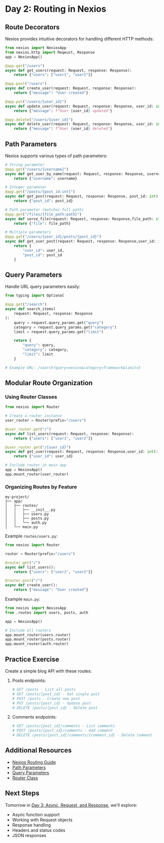 # Day 2: Routing in Nexios

## Route Decorators

Nexios provides intuitive decorators for handling different HTTP methods:

```python
from nexios import NexiosApp
from nexios.http import Reqeust, Response
app = NexiosApp()

@app.get("/users")
async def get_users(request: Request, response: Response):
    return {"users": ["user1", "user2"]}

@app.post("/users")
async def create_user(request: Request, response: Response):
    return {"message": "User created"}

@app.put("/users/{user_id}")
async def update_user(request: Request, response: Response, user_id: int):
    return {"message": f"User {user_id} updated"}

@app.delete("/users/{user_id}")
async def delete_user(request: Request, response: Response, user_id: int):
    return {"message": f"User {user_id} deleted"}
```

## Path Parameters

Nexios supports various types of path parameters:

```python
# String parameter
@app.get("/users/{username}")
async def get_user_by_name(request: Request, response: Response, username: str):
    return {"username": username}

# Integer parameter
@app.get("/posts/{post_id:int}")
async def get_post(request: Request, response: Response, post_id: int):
    return {"post_id": post_id}

# Path parameter (matches full path)
@app.get("/files/{file_path:path}")
async def serve_file(request: Request, response: Response,file_path: str):
    return {"file": file_path}

# Multiple parameters
@app.get("/users/{user_id}/posts/{post_id}")
async def get_user_post(request: Request, response: Response,user_id: int, post_id: int):
    return {
        "user_id": user_id,
        "post_id": post_id
    }
```

## Query Parameters

Handle URL query parameters easily:

```python
from typing import Optional

@app.get("/search")
async def search_items(
    request: Request, response: Response
):
    query = request.query_params.get("query")
    category = request.query_params.get("category")
    limit = request.query_params.get("limit")

    return {
        "query": query,
        "category": category,
        "limit": limit
    }

# Example URL: /search?query=nexios&category=framework&limit=5
```

## Modular Route Organization

### Using Router Classes

```python
from nexios import Router

# Create a router instance
user_router = Router(prefix="/users")

@user_router.get("/")
async def list_users(request: Request, response: Response):
    return {"users": ["user1", "user2"]}

@user_router.get("/{user_id}")
async def get_user(request: Request, response: Response,user_id: int):
    return {"user_id": user_id}

# Include router in main app
app = NexiosApp()
app.mount_router(user_router)
```

### Organizing Routes by Feature

```
my-project/
├── app/
│   ├── routes/
│   │   ├── __init__.py
│   │   ├── users.py
│   │   ├── posts.py
│   │   └── auth.py
│   └── main.py
```

Example `routes/users.py`:
```python
from nexios import Router

router = Router(prefix="/users")

@router.get("/")
async def list_users():
    return {"users": ["user1", "user2"]}

@router.post("/")
async def create_user():
    return {"message": "User created"}
```

Example `main.py`:
```python
from nexios import NexiosApp
from .routes import users, posts, auth

app = NexiosApp()

# Include all routers
app.mount_router(users.router)
app.mount_router(posts.router)
app.mount_router(auth.router)
```

##  Practice Exercise

Create a simple blog API with these routes:

1. Posts endpoints:
   ```python
   # GET /posts - List all posts
   # GET /posts/{post_id} - Get single post
   # POST /posts - Create new post
   # PUT /posts/{post_id} - Update post
   # DELETE /posts/{post_id} - Delete post
   ```

2. Comments endpoints:
   ```python
   # GET /posts/{post_id}/comments - List comments
   # POST /posts/{post_id}/comments - Add comment
   # DELETE /posts/{post_id}/comments/{comment_id} - Delete comment
   ```

## Additional Resources
- [Nexios Routing Guide](../../guide/routing.md)
- [Path Parameters](../../guide/request-info.md)
- [Query Parameters](../../guide/request-info.md)
- [Router Class](../../guide/routers-and-subapps.md)

## Next Steps
Tomorrow in [Day 3: Async, Request, and Response](../day03/index.md), we'll explore:
- Async function support
- Working with Request objects
- Response handling
- Headers and status codes
- JSON responses 
